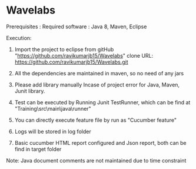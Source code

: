 # Wavelabs

Prerequisites :
 Required software : Java 8, Maven, Eclipse
 
Execution:

1. Import the project to eclipse from gitHub "https://github.com/ravikumarjb15/Wavelabs"
	clone URL: https://github.com/ravikumarjb15/Wavelabs.git
	
2. All the dependencies are maintained in maven, so no need of any jars
3. Please add library manually Incase of project error for Java, Maven, Junit library.
4. Test can be executed by Running Junit TestRunner, which can be find at "Training\src\main\java\runner"
5. You can directly execute feature file by run as "Cucumber feature"
6. Logs will be stored in log folder
7. Basic cucumber HTML report configured and Json report, both can be find in target folder


Note:
Java document comments are not maintained due to time constraint
